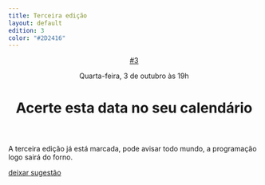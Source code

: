 ```yaml
---
title: Terceira edição
layout: default
edition: 3
color: "#2D2416"
---
```

<header>
    <div class="info">
        <a href="{{ page.url }}" class="edition">#3</a>
        <p class="schedule">Quarta-feira, <time datetime="2012-10-03T19:00-03:00"><span class="date">3 de outubro</span> às <span class="hour">19h</span></time></p>
    </div>
    <h1>Acerte esta data no seu calendário</h1>
</header>
<p>
	A terceira edição já está marcada, pode avisar todo mundo, a programação logo sairá do forno.
</p>
<a href="http://bit.ly/RgriR3" class="btn" rel="external">deixar sugestão</a>